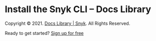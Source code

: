 # Install the Snyk CLI – Docs Library

Copyright © 2021. [Docs Library \| Snyk](https://github.com/snyk/user-docs/tree/caef522cc2da817b75170d43049a1e6dd9d856fb/hc/en-us/README.md). All Rights Reserved.

Ready to get started? [Sign up for free](https://snyk.io/login?cta=sign-up&loc=footer&page=support_docs_page)

